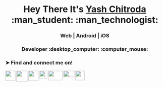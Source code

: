 # 

<h1 align="center">Hey There It's <a href="https://github.com/yashchitroda">Yash Chitroda</a> :man_student: :man_technologist:</h1>
<h3 align="center">Web | Android | iOS</h3>
<h3 align="center">Developer :desktop_computer: :computer_mouse:</h3>

### ➤ Find and connect me on!
<a href="https://www.linkedin.com/in/yash-chitroda-82b8a0210/">
  <img align="left"  width="32px" src="https://cdn4.iconfinder.com/data/icons/social-messaging-ui-color-shapes-2-free/128/social-linkedin-circle-512.png" />
</a>

<a href="https://github.com/yashchitroda">
  <img align="left"  width="35px" src="https://cdn3.iconfinder.com/data/icons/popular-services-brands/512/github-512.png" />
</a>

<a href="https://stackoverflow.com/users/13858444/yash-chitroda">
  <img align="left"  width="32px" src="https://upload.wikimedia.org/wikipedia/commons/thumb/e/ef/Stack_Overflow_icon.svg/768px-Stack_Overflow_icon.svg.png" />
</a>

<a href="https://discussions.apple.com/profile/Yashchitroda">
  <img align="left" width="25px" src="https://encrypted-tbn0.gstatic.com/images?q=tbn:ANd9GcR7AE5PxYWY3ylcJDAeeVzeF3msQ7Z1ROPzOsHJq6D6DiHRwkWEn47GAYmiQb_4uCJnfgw&usqp=CAU" />
</a>

<a href="https://www.hackerrank.com/yashchitroda">
  <img align="left"  width="45px" height="30" src="https://res.cloudinary.com/practicaldev/image/fetch/s--qp9lxuMs--/c_imagga_scale,f_auto,fl_progressive,h_900,q_auto,w_1600/https://dev-to-uploads.s3.amazonaws.com/uploads/articles/rk4gt0qay4owv4j1cypo.png" />
</a>

<a href="https://developers.google.com/profile/u/111371663905138614049">
  <img align="left" width="35px" height ="20" src="https://seeklogo.com/images/G/google-developers-logo-F8BF3155AC-seeklogo.com.png" />
</a>

<a href="https://twitter.com/yashhchitroda">
  <img align="left" width="30px" src="https://raw.githubusercontent.com/anuraghazra/anuraghazra/master/assets/twitter.svg" />
</a>



<br/>
 
